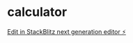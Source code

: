 # calculator

[Edit in StackBlitz next generation editor ⚡️](https://stackblitz.com/~/github.com/priyasingh55/calculator)